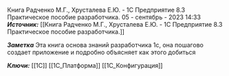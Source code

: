 
Книга Радченко М.Г., Хрусталева Е.Ю. - 1С Предприятие 8.3 Практическое пособие разработчика.
 05 - сентябрь - 2023  14:33 
***Источник:***  [[Книга Радченко М.Г., Хрусталева Е.Ю. - 1С Предприятие 8.3 Практическое пособие разработчика.]]

***Заметка*** 
	Эта книга основа знаний разработчика 1с, она пошагово создает приложение и подробно объясняет как этого добиться 

***Ключи:*** [[1С]] [[1C_Платформа]] [[1С_Конфигурация]]